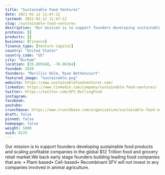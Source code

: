 ```yaml
---
title: "Sustainable Food Ventures"
date: 2021-01-12 11:47:12
lastmod: 2021-01-12 11:47:12
slug: /sustainable-food-ventures
description: "Our mission is to support founders developing sustainable food products and scaling profitable companies in the global $12 Trillion food and grocery retail market.We back early stage founders building leading food companies that are: • Plant-based• Cell-based• Recombinant SFV will not invest in any companies involved in animal agriculture."
proteins: []
products: []
business: [Finance]
finance_type: [Venture Capital]
country: "United States"
country_code: "US"
city: "Durham"
location: [35.899168, -78.86364]
founded: 2020
founders: "Mariliis Holm, Ryan Bethencourt"
featured_image: "Sustainable.png"
website: https://www.sustainablefoodventures.com/
linkedin: https://www.linkedin.com/company/sustainable-food-ventures/
twitter: https://twitter.com/SFV_RollingFund
instagram: 
facebook: 
youtube: 
crunchbase: https://www.crunchbase.com/organization/sustainable-food-ventures
draft: false
pinned: false
homepage: false
weight: 5000
uuid: 8229
---
```

Our mission is to support founders developing sustainable food products and scaling profitable companies in the global $12 Trillion food and grocery retail market.We back early stage founders building leading food companies that are: • Plant-based• Cell-based• Recombinant SFV will not invest in any companies involved in animal agriculture.
